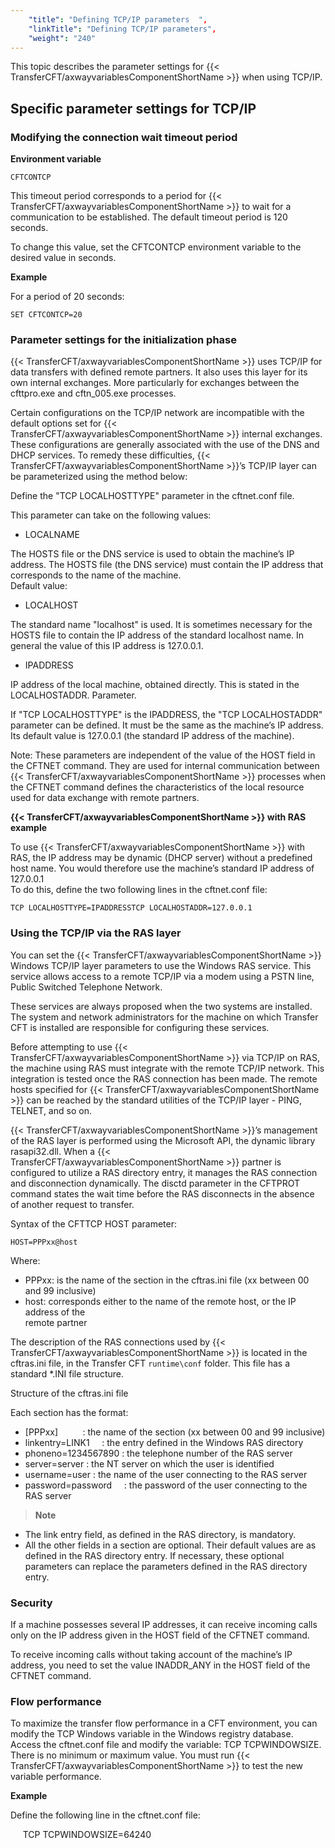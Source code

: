 ```yaml
---
    "title": "Defining TCP/IP parameters  ",
    "linkTitle": "Defining TCP/IP parameters",
    "weight": "240"
---
```

This topic describes the parameter settings for {{< TransferCFT/axwayvariablesComponentShortName  >}} when using
TCP/IP.

<span id="Specific_parameter_settings_for_TCP_IP"></span>

Specific parameter settings for TCP/IP
--------------------------------------

### Modifying the connection wait timeout period

****Environment variable****

`CFTCONTCP`

This timeout period corresponds to a period for {{< TransferCFT/axwayvariablesComponentShortName  >}} to wait
for a communication to be established. The default timeout period is 120
seconds.

To change this value, set the CFTCONTCP
environment variable to the desired value in seconds.

****Example****

For a period of 20 seconds:

`SET CFTCONTCP=20`

### Parameter settings for the initialization phase

{{< TransferCFT/axwayvariablesComponentShortName  >}} uses TCP/IP for data transfers with defined remote partners.
It also uses this layer for its own internal exchanges. More particularly
for exchanges between the cfttpro.exe and cftn_005.exe processes.

Certain configurations on the TCP/IP network are incompatible with the
default options set for {{< TransferCFT/axwayvariablesComponentShortName  >}} internal exchanges. These configurations
are generally associated with the use of the DNS and DHCP services. To
remedy these difficulties, {{< TransferCFT/axwayvariablesComponentShortName  >}}’s TCP/IP layer can be parameterized
using the method below:

Define the "TCP LOCALHOSTTYPE" parameter in the cftnet.conf
file.

This parameter can take on the following values:

- LOCALNAME

The HOSTS file or the DNS service is used to obtain the machine’s IP
address. The HOSTS file (the DNS service) must contain the IP address
that corresponds to the name of the machine.  
Default value:

- LOCALHOST

The standard name "localhost" is used. It is sometimes necessary
for the HOSTS file to contain the IP address of the standard localhost
name. In general the value of this IP address is 127.0.0.1.

- IPADDRESS

IP address of the local machine, obtained directly. This is stated in
the LOCALHOSTADDR. Parameter.

If "TCP LOCALHOSTTYPE" is the IPADDRESS, the "TCP LOCALHOSTADDR"
parameter can be defined. It must be the same as the machine’s IP address.
Its default value is 127.0.0.1 (the standard IP address of the machine).

Note: These parameters are independent of the value of the HOST field
in the CFTNET command. They are used for internal communication between
{{< TransferCFT/axwayvariablesComponentShortName  >}} processes when the CFTNET command defines the characteristics
of the local resource used for data exchange with remote partners.

****{{< TransferCFT/axwayvariablesComponentShortName  >}} with RAS example****

To use {{< TransferCFT/axwayvariablesComponentShortName  >}} with RAS, the IP address may be dynamic (DHCP server)
without a predefined host name. You would therefore use the machine’s
standard IP address of 127.0.0.1  
To do this, define the two following lines in the cftnet.conf file:  

`TCP LOCALHOSTTYPE=IPADDRESSTCP LOCALHOSTADDR=127.0.0.1`

### Using the TCP/IP via the RAS layer

You can set the {{< TransferCFT/axwayvariablesComponentShortName  >}} Windows TCP/IP layer parameters to use
the Windows RAS service. This service allows access to a remote TCP/IP
via a modem using a PSTN line, Public Switched Telephone Network.

These services are always proposed when the two systems are installed.
The system and network administrators for the machine on which Transfer
CFT is installed are responsible for configuring these services.

Before attempting to use {{< TransferCFT/axwayvariablesComponentShortName  >}} via TCP/IP on RAS, the machine using RAS must integrate with the
remote TCP/IP network. This integration is tested once the RAS connection
has been made. The remote hosts specified
for {{< TransferCFT/axwayvariablesComponentShortName  >}} can be reached by the standard utilities of the TCP/IP
layer - PING, TELNET, and so on.

{{< TransferCFT/axwayvariablesComponentShortName  >}}’s management of the RAS layer is performed using the Microsoft
API, the dynamic library rasapi32.dll. When a {{< TransferCFT/axwayvariablesComponentShortName  >}} partner
is configured to utilize a RAS directory entry, it manages the RAS connection
and disconnection dynamically. The disctd parameter in the CFTPROT command
states the wait time before the RAS disconnects in the absence of another
request to transfer.

Syntax of the CFTTCP HOST parameter:

`HOST=PPPxx@host`

Where:

- PPPxx: is the
    name of the section in the cftras.ini file (xx between 00 and 99
    inclusive)
- host: corresponds
    either to the name of the remote host, or the IP address of the  
    remote partner

The description of the RAS connections used by {{< TransferCFT/axwayvariablesComponentShortName  >}} is located
in the cftras.ini file, in the Transfer
CFT `runtime\conf` folder. This file has a standard \*.INI file structure.

Structure of the cftras.ini file

Each section has the format:

- [PPPxx]          :
    the name of the section (xx between 00 and 99 inclusive)
- linkentry=LINK1    
    : the entry defined in the Windows RAS directory
- phoneno=1234567890
    : the telephone number of the RAS server
- server=server :
    the NT server on which the user is identified
- username=user :
    the name of the user connecting to the RAS server
- password=password    
    : the password of the user connecting to the RAS server

> **Note**

- The link
    entry field, as defined in the RAS directory, is mandatory.
- All the other fields
    in a section are optional. Their default values are as defined in the
    RAS directory entry. If necessary, these optional parameters can replace
    the parameters defined in the RAS directory entry.

### Security

If a machine possesses several IP addresses, it can receive incoming
calls only on the IP address given in the HOST field of the CFTNET command.

To receive incoming calls without taking account of the machine’s IP
address, you need to set the value INADDR_ANY in the HOST field of the
CFTNET command.

### Flow performance

To maximize the transfer flow performance in a CFT environment, you
can modify the TCP Windows variable in the Windows registry database.
Access the cftnet.conf file and modify the variable: TCP TCPWINDOWSIZE.
There is no minimum or maximum value. You must run {{< TransferCFT/axwayvariablesComponentShortName  >}} to test the new
variable performance.

****Example****  

Define the following line in the cftnet.conf file:

     TCP TCPWINDOWSIZE=64240
